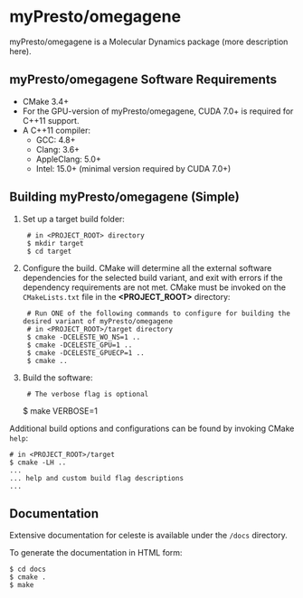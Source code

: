 # myPresto/omegagene

myPresto/omegagene is a Molecular Dynamics package (more description here).


## myPresto/omegagene Software Requirements

* CMake 3.4+
* For the GPU-version of myPresto/omegagene, CUDA 7.0+ is required for C++11 support.
* A C++11 compiler:
    * GCC: 4.8+
    * Clang: 3.6+
    * AppleClang: 5.0+
    * Intel: 15.0+ (minimal version required by CUDA 7.0+)

## Building myPresto/omegagene (Simple)

1. Set up a target build folder:

        # in <PROJECT_ROOT> directory
        $ mkdir target
        $ cd target

1. Configure the build.  CMake will determine all the external software dependencies for the selected build variant, and exit with errors if the dependency requirements are not met.  CMake must be invoked on the `CMakeLists.txt` file in the **<PROJECT_ROOT>** directory:

        # Run ONE of the following commands to configure for building the desired variant of myPresto/omegagene
        # in <PROJECT_ROOT>/target directory
        $ cmake -DCELESTE_WO_NS=1 ..
        $ cmake -DCELESTE_GPU=1 ..
        $ cmake -DCELESTE_GPUECP=1 ..
        $ cmake ..

1. Build the software:

        # The verbose flag is optional
	$ make VERBOSE=1

Additional build options and configurations can be found by invoking CMake `help`:

    # in <PROJECT_ROOT>/target
    $ cmake -LH ..
    ...
    ... help and custom build flag descriptions
    ...

## Documentation

Extensive documentation for celeste is available under the `/docs` directory.

To generate the documentation in HTML form:

    $ cd docs
    $ cmake .
    $ make
